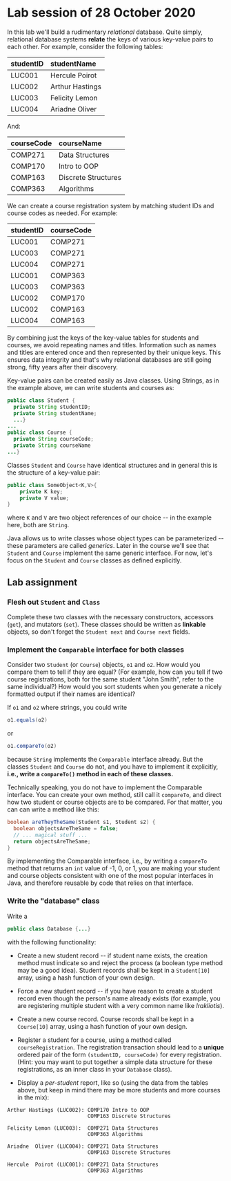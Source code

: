 # Lab session of 28 October 2020

In this lab we'll build a rudimentary *relational* database. Quite simply, relational database systems **relate** the keys of various key-value pairs to each other. For example, consider the following tables:
  
| studentID | studentName     |            
| :---      | :---            | 
| LUC001    | Hercule Poirot  |   
| LUC002    | Arthur Hastings |
| LUC003    | Felicity Lemon  |
| LUC004    | Ariadne Oliver  |

And:

| courseCode | courseName          |   
| :-----     | :---                |   
| COMP271    | Data Structures     |
| COMP170    | Intro to OOP        |
| COMP163    | Discrete Structures |
| COMP363    | Algorithms          |

We can create a course registration system by matching student IDs and course codes as needed. For example:

| studentID | courseCode |  
| ---       | ---        | 
| LUC001    | COMP271    | 
| LUC003    | COMP271    |
| LUC004    | COMP271    |
| LUC001    | COMP363    |
| LUC003    | COMP363    |
| LUC002    | COMP170    |
| LUC002    | COMP163    |
| LUC004    | COMP163    |

By combining just the keys of the key-value tables for students and courses, we avoid repeating names and titles. Information such as names and titles are entered once and then represented by their unique keys. This ensures data integrity and that's why relational databases are still going strong, fifty years after their discovery.

Key-value pairs can be created easily as Java classes. Using Strings, as in the example above, we can write students and courses as:

```java
public class Student {
  private String studentID;
  private String studentName;
  ...}
...
public class Course {
  private String courseCode;
  private String courseName
...}
```

Classes `Student` and `Course` have identical structures and in general this is the structure of a key-value pair:

```java
public class SomeObject<K,V>{
    private K key;
    private V value;
}
```
where `K` and `V` are two object references of our choice -- in the example here, both are `String`. 

Java allows us to write classes whose object types can be parameterized -- these parameters are called *generics*. Later in the course we'll see that `Student` and `Course` implement the same generic interface. For now, let's focus on the `Student` and `Course` classes as defined explicitly.

## Lab assignment


### Flesh out `Student` and `Class`
Complete these two classes with the necessary constructors, accessors (`get`), and mutators (`set`). These classes should be written as **linkable** objects, so don't forget the `Student next` and `Course next` fields.

### Implement the `Comparable` interface for both classes
Consider two `Student` (or `Course`) objects, `o1` and `o2`. How would you compare them to tell if they are equal? (For example, how can you tell if two course registrations, both for the same student "John Smith", refer to the same individual?) How would you sort students when you generate a nicely formatted output if their names are identical? 

If `o1` and `o2` where strings, you could write

```java
o1.equals(o2)
```

or 

```java
o1.compareTo(o2)
```

because `String` implements the `Comparable` interface already. But the classes `Student` and `Course` do not, and you have to implement it explicitly, **i.e., write a `compareTo()` method in each of these classes.**

Technically speaking, you do not have to implement the Comparable interface. You can create your own method, still call it `compareTo`, and direct how two student or course objects are to be compared. For that matter, you can can write a method like this:
```java
boolean areTheyTheSame(Student s1, Student s2) {
  boolean objectsAreTheSame = false;
  // ... magical stuff ...
  return objectsAreTheSame;
}
```
By implementing the Comparable interface, i.e., by writing a `compareTo` method that returns an `int` value of -1, 0, or 1, you are making your student and course objects consistent with one of the most popular interfaces in Java, and therefore reusable by code that relies on that interface.

### Write the "database" class
Write a 
```java
public class Database {...}
```
with the following functionality:
* Create a new student record -- if student name exists, the creation method must indicate so and reject the process (a boolean type method may be a good idea). Student records shall be kept in a `Student[10]` array, using a hash function of your own design.

* Force a new student record -- if you have reason to create a student record even though the person's name already exists (for example, you are registering multiple student with a very common name like *Irakliotis*).

* Create a new course record. Course records shall be kept in a `Course[10]` array, using a hash function of your own design.

* Register a student for a course, using a method called `courseRegistration`. The registration transaction should lead to a **unique** ordered pair of the form `(studentID, courseCode)` for every registration. (Hint: you may want to put together a simple data structure for these registrations, as an inner class in your `Database` class).

* Display a *per-student* report, like so (using the data from the tables above, but keep in mind there may be more students and more courses in the mix):
 ```text
Arthur Hastings (LUC002): COMP170 Intro to OOP
                           COMP163 Discrete Structures

Felicity Lemon (LUC003):  COMP271 Data Structures
                           COMP363 Algorithms

Ariadne  Oliver (LUC004): COMP271 Data Structures
                           COMP163 Discrete Structures

Hercule  Poirot (LUC001): COMP271 Data Structures
                           COMP363 Algorithms
```